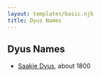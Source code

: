 ```yaml
---
layout: templates/basic.njk
title: Dyus Names
---
```

## Dyus Names
- [Saakje Dyus](/people/8/80873976), about 1800